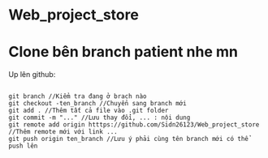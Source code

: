 # Web_project_store
# Clone bên branch patient nhe mn
Up lên github:

```

git branch //Kiểm tra đang ở brach nào
git checkout -ten_branch //Chuyển sang branch mới
git add . //Thêm tất cả file vào .git folder
git commit -m "..." //Lưu thay đổi, ... : nội dung
git remote add origin htttps://github.com/Sidn26123/Web_project_store //Thêm remote mới với link ...
git push origin ten_branch //Lưu ý phải cùng tên branch mới có thể push lên
```
